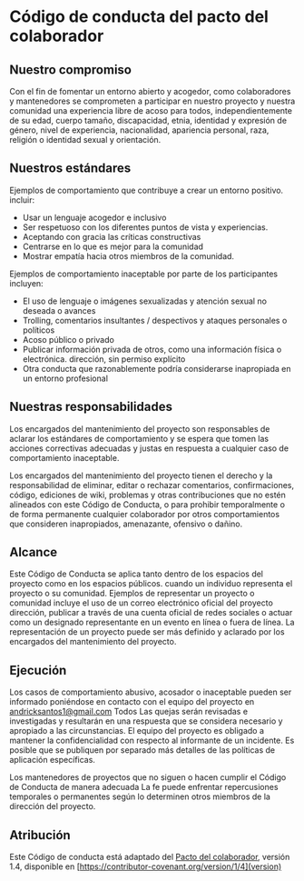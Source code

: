 # Código de conducta del pacto del colaborador

## Nuestro compromiso

Con el fin de fomentar un entorno abierto y acogedor, como
colaboradores y mantenedores se comprometen a participar en nuestro proyecto y
nuestra comunidad una experiencia libre de acoso para todos, independientemente de su edad, cuerpo
tamaño, discapacidad, etnia, identidad y expresión de género, nivel de experiencia,
nacionalidad, apariencia personal, raza, religión o identidad sexual y
orientación.

## Nuestros estándares

Ejemplos de comportamiento que contribuye a crear un entorno positivo.
incluir:

* Usar un lenguaje acogedor e inclusivo
* Ser respetuoso con los diferentes puntos de vista y experiencias.
* Aceptando con gracia las críticas constructivas
* Centrarse en lo que es mejor para la comunidad
* Mostrar empatía hacia otros miembros de la comunidad.

Ejemplos de comportamiento inaceptable por parte de los participantes incluyen:

* El uso de lenguaje o imágenes sexualizadas y atención sexual no deseada o
avances
* Trolling, comentarios insultantes / despectivos y ataques personales o políticos
* Acoso público o privado
* Publicar información privada de otros, como una información física o electrónica.
  dirección, sin permiso explícito
* Otra conducta que razonablemente podría considerarse inapropiada en un
  entorno profesional

## Nuestras responsabilidades

Los encargados del mantenimiento del proyecto son responsables de aclarar los estándares de
comportamiento y se espera que tomen las acciones correctivas adecuadas y justas en
respuesta a cualquier caso de comportamiento inaceptable.

Los encargados del mantenimiento del proyecto tienen el derecho y la responsabilidad de eliminar, editar o
rechazar comentarios, confirmaciones, código, ediciones de wiki, problemas y otras contribuciones
que no estén alineados con este Código de Conducta, o para prohibir temporalmente o
de forma permanente cualquier colaborador por otros comportamientos que consideren inapropiados,
amenazante, ofensivo o dañino.

## Alcance

Este Código de Conducta se aplica tanto dentro de los espacios del proyecto como en los espacios públicos.
cuando un individuo representa el proyecto o su comunidad. Ejemplos de
representar un proyecto o comunidad incluye el uso de un correo electrónico oficial del proyecto
dirección, publicar a través de una cuenta oficial de redes sociales o actuar como un designado
representante en un evento en línea o fuera de línea. La representación de un proyecto puede ser
más definido y aclarado por los encargados del mantenimiento del proyecto.

## Ejecución

Los casos de comportamiento abusivo, acosador o inaceptable pueden ser
informado poniéndose en contacto con el equipo del proyecto en [andricksantos1@gmail.com](andricksantos1@gmail.com) Todos
Las quejas serán revisadas e investigadas y resultarán en una respuesta que
se considera necesario y apropiado a las circunstancias. El equipo del proyecto es
obligado a mantener la confidencialidad con respecto al informante de un incidente.
Es posible que se publiquen por separado más detalles de las políticas de aplicación específicas.

Los mantenedores de proyectos que no siguen o hacen cumplir el Código de Conducta de manera adecuada
La fe puede enfrentar repercusiones temporales o permanentes según lo determinen otros
miembros de la dirección del proyecto.

## Atribución

Este Código de conducta está adaptado del [Pacto del colaborador][página de inicio], versión 1.4,
disponible en [https://contributor-covenant.org/version/1/4](version)

[página de inicio]: (https://contributor-covenant.org)
[versión]: (https://contributor-covenant.org/version/1/4/)